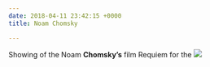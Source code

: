 ```yaml
---
date: 2018-04-11 23:42:15 +0000
title: Noam Chomsky

---
```

Showing of the Noam **Chomsky’s** film Requiem for the ![](/uploads/2018/04/11/D964AC9C-102F-4DF4-9DA5-F3E1D602A7A8.jpeg)
